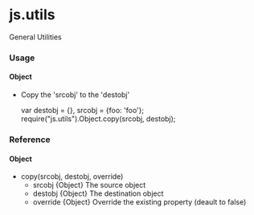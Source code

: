 js.utils
==============

<p>General Utilities</p>


### Usage

#### Object
* Copy the 'srcobj' to the 'destobj'


    var destobj = {},
        srcobj = {foo: 'foo'};
    require("js.utils").Object.copy(srcobj, destobj);


### Reference

#### Object

* copy(srcobj, destobj, override)
    + srcobj {Object} The source object
    + destobj {Object} The destination object
    + override {Object} Override the existing property (deault to false)	



